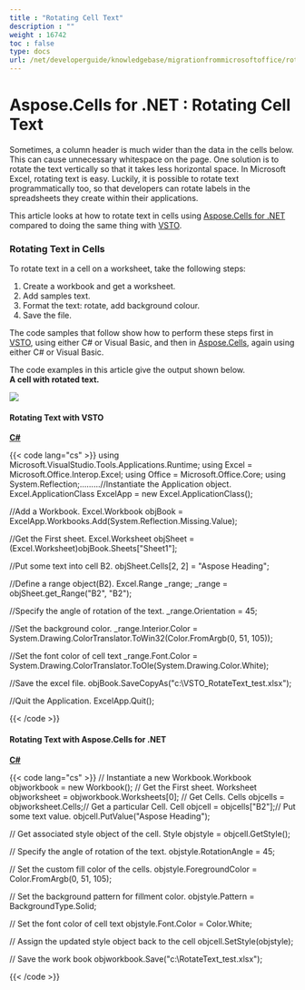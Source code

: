 ```yaml
---
title : "Rotating Cell Text" 
description : "" 
weight : 16742 
toc : false
type: docs
url: /net/developerguide/knowledgebase/migrationfrommicrosoftoffice/rotating+cell+text/
---
```


# Aspose.Cells for .NET : Rotating Cell Text


Sometimes, a column header is much wider than the data in the cells below. This can cause unnecessary whitespace on the page. One solution is to rotate the text vertically so that it takes less horizontal space. In Microsoft Excel, rotating text is easy. Luckily, it is possible to rotate text programmatically too, so that developers can rotate labels in the spreadsheets they create within their applications.

This article looks at how to rotate text in cells using [Aspose.Cells for .NET](https://docs2.aspose.com/cells/net/developerguide/knowledgebase/migrationfrommicrosoftoffice/rotating+cell+text) compared to doing the same thing with [VSTO](https://docs2.aspose.com/cells/net/developerguide/knowledgebase/migrationfrommicrosoftoffice/rotating+cell+text).

### Rotating Text in Cells

To rotate text in a cell on a worksheet, take the following steps:

1.  Create a workbook and get a worksheet.
2.  Add samples text.
3.  Format the text: rotate, add background colour.
4.  Save the file.

The code samples that follow show how to perform these steps first in [VSTO](https://docs2.aspose.com/cells/net/developerguide/knowledgebase/migrationfrommicrosoftoffice/rotating+cell+text), using either C# or Visual Basic, and then in [Aspose.Cells](https://docs2.aspose.com/cells/net/developerguide/knowledgebase/migrationfrommicrosoftoffice/rotating+cell+text), again using either C# or Visual Basic.

The code examples in this article give the output shown below.  
**A cell with rotated text.**  
  
![](https://docs2.aspose.com/cells/net/attachments/5017469/5112098.png)

#### Rotating Text with VSTO

**[C#](/pages/createpage.action?spaceKey=cellsnet&title=C&linkCreation=true&fromPageId=5017469)**

{{< code lang="cs" >}}
using Microsoft.VisualStudio.Tools.Applications.Runtime;
using Excel = Microsoft.Office.Interop.Excel;
using Office = Microsoft.Office.Core;
using System.Reflection;.........//Instantiate the Application object.
Excel.ApplicationClass ExcelApp = new Excel.ApplicationClass();

//Add a Workbook.
Excel.Workbook objBook = ExcelApp.Workbooks.Add(System.Reflection.Missing.Value);

//Get the First sheet.
Excel.Worksheet objSheet = (Excel.Worksheet)objBook.Sheets["Sheet1"];

//Put some text into cell B2.
objSheet.Cells[2, 2] = "Aspose Heading";

//Define a range object(B2).
Excel.Range _range;
_range = objSheet.get_Range("B2", "B2");

//Specify the angle of rotation of the text.
_range.Orientation = 45;

//Set the background color.
_range.Interior.Color = System.Drawing.ColorTranslator.ToWin32(Color.FromArgb(0, 51, 105));

//Set the font color of cell text
_range.Font.Color = System.Drawing.ColorTranslator.ToOle(System.Drawing.Color.White);
            
//Save the excel file.
objBook.SaveCopyAs("c:\\VSTO_RotateText_test.xlsx");

//Quit the Application.
ExcelApp.Quit();
 
{{< /code >}}

#### Rotating Text with Aspose.Cells for .NET

**[C#](/pages/createpage.action?spaceKey=cellsnet&title=C&linkCreation=true&fromPageId=5017469)**

{{< code lang="cs" >}}
// Instantiate a new Workbook.Workbook objworkbook = new Workbook();
// Get the First sheet.
Worksheet objworksheet = objworkbook.Worksheets[0];
// Get Cells.
Cells objcells = objworksheet.Cells;// Get a particular Cell.
Cell objcell = objcells["B2"];// Put some text value.
objcell.PutValue("Aspose Heading");
            
// Get associated style object of the cell.
Style objstyle = objcell.GetStyle();

// Specify the angle of rotation of the text.
objstyle.RotationAngle = 45;
            
// Set the custom fill color of the cells.
objstyle.ForegroundColor = Color.FromArgb(0, 51, 105);
            
// Set the background pattern for fillment color.
objstyle.Pattern = BackgroundType.Solid;

// Set the font color of cell text
objstyle.Font.Color = Color.White;
            
// Assign the updated style object back to the cell
objcell.SetStyle(objstyle);
            
// Save the work book
objworkbook.Save("c:\\RotateText_test.xlsx");
 
{{< /code >}}

